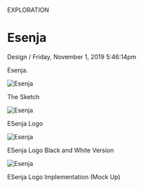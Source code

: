 <p class="type">EXPLORATION</p>

# Esenja

<p class="meta">Design  /  Friday, November 1, 2019 5:46:14pm</p>

Esenja.

![Esenja](https://farooq-agent.web.app/assets/images/works/details/esenja-sketch.jpg)

<p class="caption">The Sketch</p>

![Esenja](https://farooq-agent.web.app/assets/images/works/details/esenja-logo.jpg)

<p class="caption">ESenja Logo</p>

![Esenja](https://farooq-agent.web.app/assets/images/works/details/esenja-logo-bw.jpg)

<p class="caption">ESenja Logo Black and White Version</p>

![Esenja](https://farooq-agent.web.app/assets/images/works/large/esenja.jpg)

<p class="caption">ESenja Logo Implementation (Mock Up)</p>
